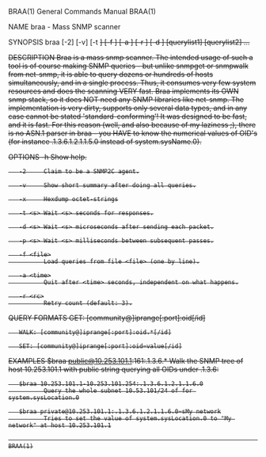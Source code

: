 BRAA(1)                                                       General Commands Manual                                                      BRAA(1)

NAME
       braa - Mass SNMP scanner

SYNOPSIS
       braa [-2] [-v] [-t <s>] [-f <file>] [-a <time>] [-r <retries>] [-d <delay>] [querylist1] [querylist2] ...

DESCRIPTION
         Braa  is  a  mass  snmp scanner. The intended usage of such a tool is of course making SNMP queries - but unlike snmpget or snmpwalk from
       net-snmp, it is able to query dozens or hundreds of hosts simultaneously, and in a single process.   Thus,  it  consumes  very  few  system
       resources and does the scanning VERY fast.
         Braa implements its OWN snmp stack, so it does NOT need any SNMP libraries like net-snmp. The implementation is very dirty, supports only
       several data types, and in any case cannot be stated 'standard-conforming'! It was designed to be fast, and it is  fast.  For  this  reason
       (well,  and also because of my laziness ;), there is no ASN.1 parser in braa - you HAVE to know the numerical values of OID's (for instance
       .1.3.6.1.2.1.1.5.0 instead of system.sysName.0).

OPTIONS
       -h     Show help.

       -2     Claim to be a SNMP2C agent.

       -v     Show short summary after doing all queries.

       -x     Hexdump octet-strings

       -t <s> Wait <s> seconds for responses.

       -d <s> Wait <s> microseconds after sending each packet.

       -p <s> Wait <s> milliseconds between subsequent passes.

       -f <file>
              Load queries from file <file> (one by line).

       -a <time>
              Quit after <time> seconds, independent on what happens.

       -r <rc>
              Retry count (default: 3).

QUERY FORMATS
       GET: [community@]iprange[:port]:oid[/id]

       WALK: [community@]iprange[:port]:oid.*[/id]

       SET: [community@]iprange[:port]:oid=value[/id]

EXAMPLES
       $braa public@10.253.101.1:161:.1.3.6.*
              Walk the SNMP tree of host 10.253.101.1 with public string querying all OIDs under .1.3.6:

       $braa 10.253.101.1-10.253.101.254:.1.3.6.1.2.1.1.6.0
              Query the whole subnet 10.53.101/24 of for system.sysLocation.0

       $braa private@10.253.101.1:.1.3.6.1.2.1.1.6.0=sMy network
              Tries to set the value of system.sysLocation.0 to "My network" at host 10.253.101.1

                                                                                                                                           BRAA(1)
